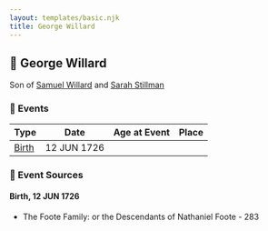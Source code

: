 ```yaml
---
layout: templates/basic.njk
title: George Willard
---
```

## 🔵 George Willard

Son of [Samuel Willard](/people/1/12362566) and [Sarah Stillman](/people/9/9722974)

### 📆 Events

Type | Date | Age at Event | Place
------ | ------ | ------ | ------
[Birth](#event-event-2) | 12 JUN 1726 |  |

### 📰 Event Sources

#### <a id="event-event-2"></a> Birth, 12 JUN 1726
* The Foote Family: or the Descendants of Nathaniel Foote  - 283